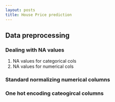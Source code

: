 ```yaml
---
layout: posts
title: House Price prediction
---
```


## Data preprocessing
### Dealing with NA values
1. NA values for categorical cols
2. NA values for numerical cols

### Standard normalizing numerical columns

### One hot encoding cateogircal columns

